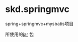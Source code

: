 # skd.springmvc
spring+springmvc+mysbatis项目

所使用的[jar](url "https://github.com/shanyanwt/skd.springmvc/tree/master/WebContent/WEB-INF/lib") 包
